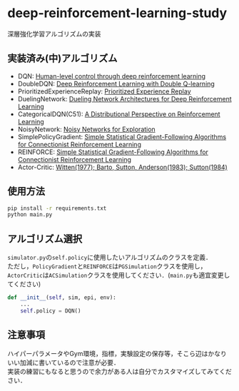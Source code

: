 # deep-reinforcement-learning-study

深層強化学習アルゴリズムの実装

## 実装済み(中)アルゴリズム

- DQN: [Human-level control through deep reinforcement learning](https://www.nature.com/articles/nature14236.pdf)
- DoubleDQN: [Deep Reinforcement Learning with Double Q-learning](https://arxiv.org/abs/1509.06461)
- PrioritizedExperienceReplay: [Prioritized Experience Replay](https://arxiv.org/abs/1511.05952)
- DuelingNetwork: [Dueling Network Architectures for Deep Reinforcement Learning](https://arxiv.org/abs/1511.06581)
- CategoricalDQN(C51): [A Distributional Perspective on Reinforcement Learning](https://arxiv.org/abs/1707.06887)
- NoisyNetwork: [Noisy Networks for Exploration](https://arxiv.org/abs/1706.10295)
- SimplePolicyGradient: [Simple Statistical Gradient-Following Algorithms for Connectionist Reinforcement Learning](https://link.springer.com/article/10.1007/BF00992696)
- REINFORCE: [Simple Statistical Gradient-Following Algorithms for Connectionist Reinforcement Learning](https://link.springer.com/article/10.1007/BF00992696)
- Actor-Critic: [Witten(1977); Barto, Sutton, Anderson(1983); Sutton(1984)](https://web.stanford.edu/class/psych209/Readings/SuttonBartoIPRLBook2ndEd.pdf)

## 使用方法

```bash
pip install -r requirements.txt
python main.py
```

## アルゴリズム選択

`simulator.py`の`self.policy`に使用したいアルゴリズムのクラスを定義．  
ただし，`PolicyGradient`と`REINFORCE`は`PGSimulation`クラスを使用し，`ActorCritic`は`ACSimulation`クラスを使用してください．(`main.py`も適宜変更してください)

```python
def __init__(self, sim, epi, env):
    ...
    self.policy = DQN()
```

## 注意事項

ハイパーパラメータやGym環境，指標，実験設定の保存等，そこら辺はかなりいい加減に書いているので注意が必要．  
実装の練習にもなると思うので余力がある人は自分でカスタマイズしてみてください．  
